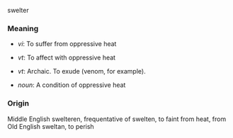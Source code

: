 swelter
### Meaning
+ _vi_: To suffer from oppressive heat
+ _vt_: To affect with oppressive heat
+ _vt_: Archaic. To exude (venom, for example).

+ _noun_: A condition of oppressive heat

### Origin

Middle English swelteren, frequentative of swelten, to faint from heat, from Old English sweltan, to perish

